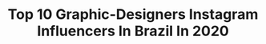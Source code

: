 ---
title: Top 10 Graphic-Designers Instagram Influencers In Brazil In 2020
description: >-
  Find top graphic-designers Instagram influencers in Brazil in 2020. Most popular hashtags: #carnaval #bloodlust #makeuptutorial #morphebabe.
platform: Instagram
profiles:
  - username: "bruhuli"
    fullname: >-
      Bruna Huli
    location: "Brazil"
    followers: 103134
    engagement: 633
    commentsToLikes: 0.013358
    id: ck14l67att25l0i1983l1ki78
    verified: false
    hashtags: "#motelrocks"
  - username: "jaimecoburn"
    fullname: >-
      Jaime Coburn
    location: "Brazil"
    followers: 10497
    engagement: 738
    commentsToLikes: 0.108890
    id: ck5zzlasnby6j0i14pvq9yvja
    verified: false
    hashtags: "#artistmilk1422, #tattoodesign, #floral, #valentine"
  - username: "giulia.yeyo"
    fullname: >-
      Giulia Giugno (줄리아)
    location: "Brazil"
    followers: 24417
    engagement: 1069
    commentsToLikes: 0.004344
    id: ck14gtit86yac0i19npcca3ri
    verified: false
    hashtags: ""
  - username: "lacdsgn"
    fullname: >-
      Paolo Lacava
    location: "Brazil"
    followers: 5292
    engagement: 1409
    commentsToLikes: 0.019708
    id: ck8tasolfswfi0j78yamo62w7
    verified: false
    hashtags: "#camisadogremio, #grizou, #lucasleiva, #cristiano"
  - username: "eudener"
    fullname: >-
      DENER BORDÃN™
    location: "Brazil"
    followers: 13977
    engagement: 741
    commentsToLikes: 0.024438
    id: ck0w5t77d5bpp0i19jghacbvo
    verified: false
    hashtags: "#hidrocortopazio, #lentesdecontatocolor, #hidrocorsolotica"
  - username: "palumalerba"
    fullname: >-
      Palu | Living my best life ✈️
    location: "Brazil"
    followers: 8604
    engagement: 742
    commentsToLikes: 0.025739
    id: ck6tsugr76wbk0j71c3m6sj6v
    verified: false
    hashtags: ""
  - username: "nathyro7"
    fullname: >-
      Nathalia Ro7
    location: "Brazil"
    followers: 16253
    engagement: 627
    commentsToLikes: 0.126066
    id: ck8t5xxrrbm4o0j78smve9mix
    verified: false
    hashtags: "#couples, #crazy, #followme, #nofilter"
  - username: "lais_tom"
    fullname: >-
      Laís Tomaselli | Florianópolis
    location: "Brazil"
    followers: 7105
    engagement: 996
    commentsToLikes: 0.039150
    id: ck1386keheq810i19s7u1a9vy
    verified: false
    hashtags: ""
  - username: "ullycorrea"
    fullname: >-
      Ully Correa
    location: "Brazil"
    followers: 46091
    engagement: 476
    commentsToLikes: 0.012285
    id: ck5zu59nm1pgk0i14gq0qlkyq
    verified: false
    hashtags: "#fujixtra400, #surrealemcasa, #27, #ektar100"
  - username: "kakaunog"
    fullname: >-
      Camila Nogueira
    location: "Brazil"
    followers: 7505
    engagement: 390
    commentsToLikes: 0.041024
    id: ck5qdfl0nvbtr0i11u8he96fu
    verified: false
    hashtags: "#pratigi, #praia, #carnaval, #vembrilh"
---